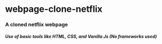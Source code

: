 # webpage-clone-netflix

### A cloned netflix webpage 

##### Use of basic tools like HTML, CSS, and Vanilla Js (No frameworks used)
